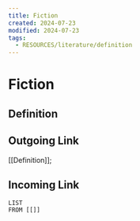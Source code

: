 ```yaml
---
title: Fiction
created: 2024-07-23
modified: 2024-07-23
tags:
  - RESOURCES/literature/definition
---
```

# Fiction
## Definition

## Outgoing Link
[[Definition]]; 
## Incoming Link
```dataview
LIST
FROM [[]]
```
